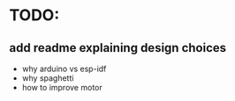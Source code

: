 # TODO:

## add readme explaining design choices

* why arduino vs esp-idf
* why spaghetti
* how to improve motor
